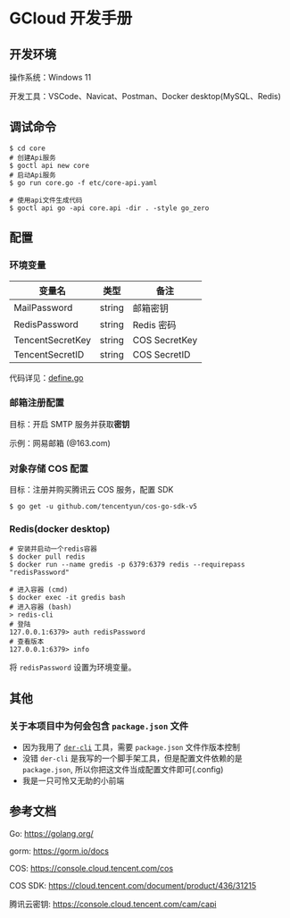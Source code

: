 # GCloud 开发手册

## 开发环境

操作系统：Windows 11

开发工具：VSCode、Navicat、Postman、Docker desktop(MySQL、Redis)



## 调试命令

```shell
$ cd core
# 创建Api服务
$ goctl api new core
# 启动Api服务
$ go run core.go -f etc/core-api.yaml

# 使用api文件生成代码
$ goctl api go -api core.api -dir . -style go_zero
```



## 配置

### 环境变量

| 变量名           | 类型   | 备注          |
| ---------------- | ------ | ------------- |
| MailPassword     | string | 邮箱密钥      |
| RedisPassword    | string | Redis 密码    |
| TencentSecretKey | string | COS SecretKey |
| TencentSecretID  | string | COS SecretID  |

代码详见：[define.go](/core/define/define.go)



### 邮箱注册配置

目标：开启 SMTP 服务并获取**密钥**

示例：网易邮箱 (@163.com)



### 对象存储 COS 配置

目标：注册并购买腾讯云 COS 服务，配置 SDK

[1]: https://console.cloud.tencent.com/cam/capi	"腾讯云密钥申请"





```shell
$ go get -u github.com/tencentyun/cos-go-sdk-v5
```



### Redis(docker desktop)

```shell
# 安装并启动一个redis容器
$ docker pull redis
$ docker run --name gredis -p 6379:6379 redis --requirepass "redisPassword"

# 进入容器 (cmd)
$ docker exec -it gredis bash
# 进入容器 (bash)
> redis-cli
# 登陆
127.0.0.1:6379> auth redisPassword
# 查看版本
127.0.0.1:6379> info
```

将 `redisPassword` 设置为环境变量。



## 其他

### 关于本项目中为何会包含 `package.json` 文件

- 因为我用了 [`der-cli`](https://der-cli.vercel.app) 工具，需要 `package.json` 文件作版本控制
- 没错 `der-cli` 是我写的一个脚手架工具，但是配置文件依赖的是 `package.json`, 所以你把这文件当成配置文件即可(.config)
- 我是一只可怜又无助的小前端



## 参考文档

Go: https://golang.org/

gorm: https://gorm.io/docs

COS: https://console.cloud.tencent.com/cos

COS SDK: https://cloud.tencent.com/document/product/436/31215

腾讯云密钥: https://console.cloud.tencent.com/cam/capi
